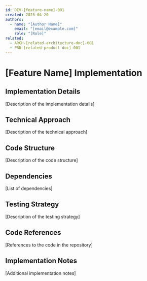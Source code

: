 ```yaml
---
id: DEV-[feature-name]-001
created: 2025-04-20
authors:
  - name: "[Author Name]"
    email: "[email@example.com]"
    role: "[Role]"
related:
  - ARCH-[related-architecture-doc]-001
  - PRD-[related-product-doc]-001
---
```


# [Feature Name] Implementation <!-- IMPL-001 -->

## Implementation Details <!-- IMPL-002 -->
[Description of the implementation details]

## Technical Approach <!-- IMPL-003 -->
[Description of the technical approach]

## Code Structure <!-- IMPL-004 -->
[Description of the code structure]

## Dependencies <!-- IMPL-005 -->
[List of dependencies]

## Testing Strategy <!-- TEST-001 -->
[Description of the testing strategy]

## Code References <!-- TASK-001 -->
[References to the code in the repository]

## Implementation Notes <!-- TASK-002 -->
[Additional implementation notes]